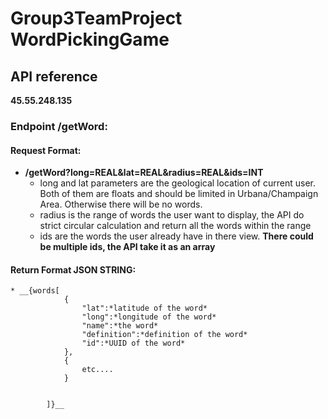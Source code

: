 # Group3TeamProject  WordPickingGame
## API reference       
**45.55.248.135**
### Endpoint /getWord:      
#### Request Format:
* __/getWord?long=REAL&lat=REAL&radius=REAL&ids=INT__  
	* long and lat parameters are the geological location of current user. Both of them are floats and should be limited in Urbana/Champaign Area. Otherwise there will be no words.  
	* radius is the range of words the user want to display, the API do strict circular calculation and return all the words within the range
	* ids are the words the user already have in there view. **There could be multiple ids, the API take it as an array**  
	

#### Return Format **JSON STRING**:
	* __{words[  
				{  
					"lat":*latitude of the word*  
					"long":*longitude of the word*  
					"name":*the word*  
					"definition":*definition of the word*  
					"id":*UUID of the word*  
				},  
				{  
					etc....  
				}  
			
			
			]}__  
	 
